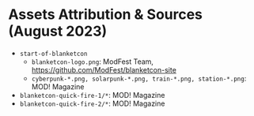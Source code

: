 # Assets Attribution & Sources (August 2023)

- `start-of-blanketcon`
  - `blanketcon-logo.png`: ModFest Team, https://github.com/ModFest/blanketcon-site
  - `cyberpunk-*.png, solarpunk-*.png, train-*.png, station-*.png`: MOD! Magazine
- `blanketcon-quick-fire-1/*`: MOD! Magazine
- `blanketcon-quick-fire-2/*`: MOD! Magazine

